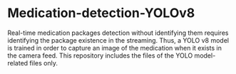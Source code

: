 # Medication-detection-YOLOv8

Real-time medication packages detection without identifying them requires identifying the package existence in the streaming. Thus, a YOLO v8 model is trained in order to capture an image of the medication when it exists in the camera feed. This repository includes the files of the YOLO model-related files only.
